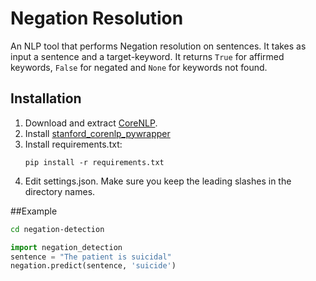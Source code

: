 # Negation Resolution

An NLP tool that performs Negation resolution on sentences. It takes as input a sentence and a target-keyword. It returns `True` for affirmed keywords, `False` for negated and `None` for keywords not found.

## Installation

1. Download and extract [CoreNLP](http://stanfordnlp.github.io/CoreNLP/#download). 
2. Install [stanford_corenlp_pywrapper](https://github.com/brendano/stanford_corenlp_pywrapper)
3. Install requirements.txt:
	```
	pip install -r requirements.txt
	```
4. Edit settings.json. Make sure you keep the leading slashes in the directory names.

##Example

```bash
cd negation-detection
```
```python
import negation_detection
sentence = "The patient is suicidal"
negation.predict(sentence, 'suicide')
```